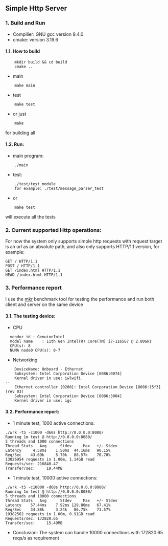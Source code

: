 ## Simple Http Server

### 1. Build and Run
* Compilier: GNU gcc version 9.4.0
* cmake: version 3.19.6
#### 1.1. How to build
```angular2html
    mkdir build && cd build
    cmake ..
```
  * main 
```angular2html
    make main 
```
  * test
```angular2html
    make test
```
  * or just 
```angular2html
    make 
```
for building all

#### 1.2. Run:
 * main program:
```angular2html
    ./main
```
  * test:
```angular2html
    ./test/test_module
    for example: ./test/message_parser_test
```
  * or 
```angular2html
    make test
```
will execute all the tests

### 2. Current supported Http operations:
For now the system only supports simple http requests with request target is an url as an absolute path, and also only supports HTTP/1.1 version, for example:
```angular2html
GET / HTTP/1.1
POST / HTTP/1.1
GET /index.html HTTP/1.1
HEAD /index.html HTTP/1.1
```

### 3. Performance report
I use the [mkr](https://github.com/wg/wrk) benchmark tool for testing the performance and run both client and server on the same device

#### 3.1. The testing device:
* CPU
```angular2html
  vendor_id	: GenuineIntel
  model name	: 11th Gen Intel(R) Core(TM) i7-1165G7 @ 2.80GHz
  CPU(s): 8
  NUMA node0 CPU(s): 0-7

```
* Networking
```angular2html
	DeviceName: Onboard - Ethernet
	Subsystem: Intel Corporation Device [8086:0074]
	Kernel driver in use: iwlwifi
--
    Ethernet controller [0200]: Intel Corporation Device [8086:15f3] (rev 03)
	Subsystem: Intel Corporation Device [8086:3004]
	Kernel driver in use: igc

```
#### 3.2. Performance report:
* 1 minute test, 1000 active connections:
```angular2html
./wrk -t5 -c1000 -d60s http://0.0.0.0:8080/
Running 1m test @ http://0.0.0.0:8080/
5 threads and 1000 connections
Thread Stats   Avg      Stdev     Max   +/- Stdev
Latency     4.58ms    1.50ms  44.16ms   90.15%
Req/Sec    43.69k     5.70k   88.57k    70.70%
13026954 requests in 1.00m, 1.14GB read
Requests/sec: 216840.47
Transfer/sec:     19.44MB

```

* 1 minute test, 10000 active connections:
```angular2html
./wrk -t5 -c10000 -d60s http://0.0.0.0:8080/
Running 1m test @ http://0.0.0.0:8080/
5 threads and 10000 connections
Thread Stats   Avg      Stdev     Max   +/- Stdev
Latency    57.44ms    7.92ms 129.80ms   67.41%
Req/Sec    34.88k     3.24k   86.75k    73.57%
10382562 requests in 1.00m, 0.91GB read
Requests/sec: 172820.65
Transfer/sec:     15.49MB

```

* Conclusion: The system can handle 10000 connections with 172820.65 reqs/s as requirement 